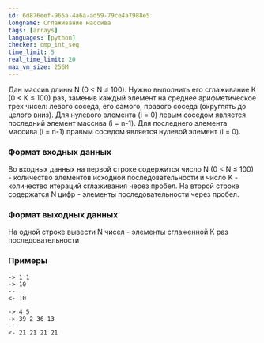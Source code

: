 ```yaml
---
id: 6d876eef-965a-4a6a-ad59-79ce4a7988e5
longname: Сглаживание массива
tags: [arrays]
languages: [python]
checker: cmp_int_seq
time_limit: 5
real_time_limit: 20
max_vm_size: 256M
---
```


Дан массив длины N (0 < N ≤ 100). Нужно выполнить его сглаживание K (0 < K ≤ 100) раз, заменив каждый элемент на
среднее арифметическое трех чисел: левого соседа, его самого, правого соседа (округлять до целого вниз).
Для нулевого элемента (i = 0) левым соседом является последний элемент массива (i = n-1).
Для последнего элемента массива (i = n-1) правым соседом является нулевой элемент (i = 0).

### Формат входных данных

Во входных данных на первой строке содержится число N (0 < N ≤ 100) - количество элементов исходной последовательности и
число K - количество итераций сглаживания через пробел.
На второй строке содержатся N цифр - элементы последовательности через пробел.

### Формат выходных данных

На одной строке вывести N чисел - элементы сглаженной K раз последовательности

### Примеры

```
-> 1 1
-> 10
--
<- 10
```

```
-> 4 5
-> 39 2 36 13
--
<- 21 21 21 21
```
